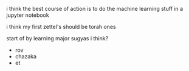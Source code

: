 i think the best course of action is to do the machine learning stuff in a jupyter notebook 

i think my first zettel's should be torah ones 

start of by learning major sugyas i think? 
- rov
- chazaka 
- et